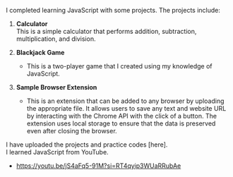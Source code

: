 I completed learning JavaScript with some projects.
The projects include:

1. **Calculator**  
   This is a simple calculator that performs addition, subtraction, multiplication, and division.

2. **Blackjack Game**  
   - This is a two-player game that I created using my knowledge of JavaScript.

3. **Sample Browser Extension**  
   - This is an extension that can be added to any browser by uploading the appropriate file. It allows users to save any text and website URL by interacting with the Chrome API with the click of a button. The extension uses local storage to ensure that the data is preserved even after closing the browser.

I have uploaded the projects and practice codes [here].  
I learned JavaScript from YouTube.  
- https://youtu.be/jS4aFq5-91M?si=RT4qyip3WUaRRubAe
